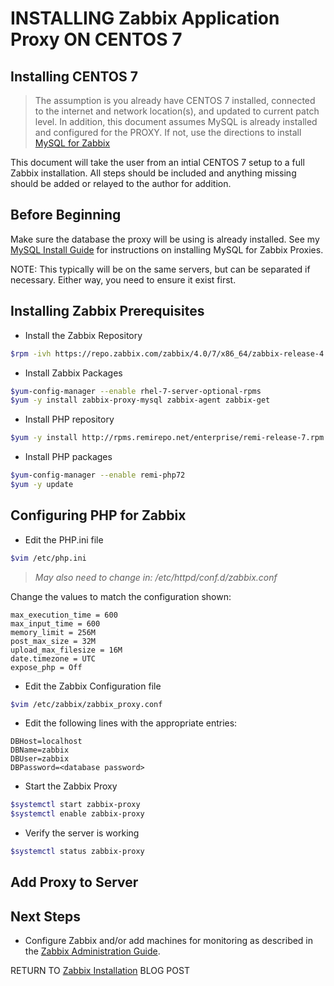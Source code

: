 # INSTALLING Zabbix Application Proxy ON CENTOS 7 #

## Installing CENTOS 7 ##

>The assumption is you already have CENTOS 7 installed, connected to the internet and network location(s), and updated to current patch level.  In addition, this document assumes MySQL is already installed and configured for the PROXY.  If not, use the directions to install [MySQL for Zabbix](./Zabbix4MySQLInstall.md)

This document will take the user from an intial CENTOS 7 setup to a full Zabbix installation.  All steps should be included and anything missing should be added or relayed to the author for addition.

## Before Beginning ##

Make sure the database the proxy will be using is already installed.  See my [MySQL Install Guide](./Zabbix4MySQLInstall.md) for instructions on installing MySQL for Zabbix Proxies.

NOTE:  This typically will be on the same servers, but can be separated if necessary.  Either way, you need to ensure it exist first.

## Installing Zabbix Prerequisites ##

- Install the Zabbix Repository

```bash
$rpm -ivh https://repo.zabbix.com/zabbix/4.0/7/x86_64/zabbix-release-4.0-1.el7.noarch.rpm
```

- Install Zabbix Packages

```bash
$yum-config-manager --enable rhel-7-server-optional-rpms
$yum -y install zabbix-proxy-mysql zabbix-agent zabbix-get
```

- Install PHP repository

```bash
$yum -y install http://rpms.remirepo.net/enterprise/remi-release-7.rpm
```

- Install PHP packages

```bash
$yum-config-manager --enable remi-php72
$yum -y update
```

## Configuring PHP for Zabbix ##

- Edit the PHP.ini file

```bash
$vim /etc/php.ini
```

>*May also need to change in: /etc/httpd/conf.d/zabbix.conf*

Change the values to match the configuration shown:

```vim
max_execution_time = 600
max_input_time = 600
memory_limit = 256M
post_max_size = 32M
upload_max_filesize = 16M
date.timezone = UTC
expose_php = Off
```

- Edit the Zabbix Configuration file

```bash
$vim /etc/zabbix/zabbix_proxy.conf
```

- Edit the following lines with the appropriate entries:

```vim
DBHost=localhost
DBName=zabbix
DBUser=zabbix
DBPassword=<database password>
```

- Start the Zabbix Proxy

```bash
$systemctl start zabbix-proxy
$systemctl enable zabbix-proxy
```

- Verify the server is working

```bash
$systemctl status zabbix-proxy
```

## Add Proxy to Server ##



## Next Steps ##

- Configure Zabbix and/or add machines for monitoring as described in the [Zabbix Administration Guide](./ZabbixAdministration.md).

RETURN TO [Zabbix Installation](.\2018-10-29-Installing_Zabbix.md) BLOG POST
 